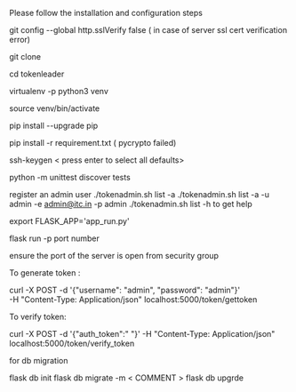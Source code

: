 Please follow the installation and configuration steps

git config --global http.sslVerify false ( in case of server ssl cert verification error)

git clone <your project>

cd tokenleader

virtualenv -p python3 venv

source venv/bin/activate

pip install --upgrade pip

pip install -r requirement.txt ( pycrypto failed)

ssh-keygen < press enter to select all defaults>

python -m unittest discover tests

register an admin user 
 ./tokenadmin.sh list  -a
 ./tokenadmin.sh list  -a  -u admin -e admin@itc.in -p admin
 ./tokenadmin.sh list  -h to get help

export FLASK_APP='app_run.py'

flask run -p port number 

ensure  the port  of the server is open from security group


To generate token :

curl -X POST -d '{"username": "admin", "password": "admin"}'  \
-H "Content-Type: Application/json"  localhost:5000/token/gettoken

To verify token:

curl -X POST -d '{"auth_token":"<paste the token here> "}'  -H "Content-Type: Application/json"  localhost:5000/token/verify_token


for db migration 

flask db init 
flask db migrate -m < COMMENT >
flask db upgrde 